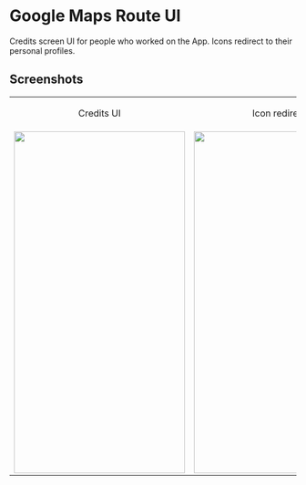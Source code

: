 # Google Maps Route UI

Credits screen UI for people who worked on the App. Icons redirect to their personal profiles.

## Screenshots
<div align="center">
  <table>
    <tr>
      <td><p align="center">Credits UI</p></td>
      <td><p align="center">Icon redirect</p></td>
    </tr>
    <tr>
        <p align="center">
        <td><img src="https://github.com/zyllus17/Credits-UI/blob/master/Screenshots/screen.png" width=300 height=600></td>
        <td><img src="https://github.com/zyllus17/Credits-UI/blob/master/Screenshots/credits%20screen.gif" width=300 height=600></td>
        </p>
    </tr>
    <tr>
  </table>
</div>
